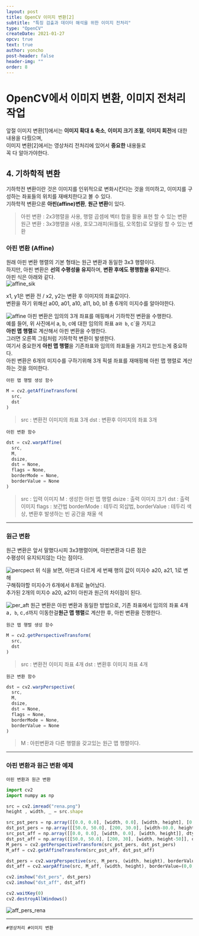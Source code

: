 ```yaml
---
layout: post
title: OpenCV 이미지 변환[2]
subtitle: "특징 검출과 데이터 해석을 위한 이미지 전처리"
type: "OpenCV"
createDate: 2021-01-27
opcv: true
text: true
author: yoncho
post-header: false
header-img: ""
order: 8
---
```


# OpenCV에서 이미지 변환, 이미지 전처리 작업
앞절 이미지 변환[1]에서는 **이미지 확대 & 축소**, **이미지 크기 조절**, **이미지 회전**에 대한 내용을 다뤘으며,  
이미지 변환[2]에서는 영상처리 전처리에 있어서 **중요한** 내용들로  
꼭 다 알아가야한다.  


## 4. 기하학적 변환
기하학전 변환이란 것은 이미지를 인위적으로 변화시킨다는 것을 의미하고, 이미지를 구성하는 좌표들의 위치를 재배치한다고 볼 수 있다.  
기하학적 변환으론 **아핀(affine)변환**, **원근 변환**이 있다.  
> 아핀 변환 : 2x3행렬을 사용, 행렬 곱셈에 벡터 합을 활용 표현 할 수 있는 변환
> 원근 변환 : 3x3행렬을 사용, 호모그래피(뒤틀림, 오목함)로 모델링 할 수 있는 변환 

### 아핀 변환 (Affine)
원래 아핀 변환 행렬의 기본 형태는 원근 변환과 동일한 3x3 행렬이다.  
하지만, 아핀 변환은 **선의 수평성을 유지**하며, **변환 후에도 평행함을 유지**한다.  
아핀 식은 아래와 같다.  
![affine_sik](https://user-images.githubusercontent.com/44021629/106401528-f634da00-6467-11eb-8729-58189f0af431.jpg)

x1, y1은 변환 전 /  x2, y2는 변환 후 이미지의 좌표값이다.  
변환을 하기 위해선 a00, a01, a10, a11, b0, b1 총 6개의 미지수를 알아야한다.  

![affine](https://user-images.githubusercontent.com/44021629/106401786-55dfb500-6469-11eb-90c3-f29baf396418.png)
아핀 변환은 임의의 3개 좌표를 매핑해서 기하학전 변환을 수행한다.  
예를 들어, 위 사진에서 a, b, c에 대한 임의의 좌표 a`와 b`, c`을 가지고  
**아핀 맵 행렬**로 계산해서 아핀 변환을 수행한다.  
그러면 오른쪽 그림처럼 기하학적 변환이 발생한다.  
여기서 중요한게 **아핀 맵 행렬**을 기존좌표와 임의의 좌표들을 가지고 만드는게 중요하다.  
아핀 변환은 6개의 미지수를 구하기위해 3개 픽셀 좌표를 재매핑해 아핀 맵 행렬로 계산하는 것을 의미한다.  

<code>아핀 맵 행렬 생성 함수</code>

```js
M = cv2.getAffineTransform(
  src,
  dst
)
```
> src : 변환전 이미지의 좌표 3개
> dst : 변환후 이미지의 좌표 3개


<code>아핀 변환 함수</code>

```js
dst = cv2.warpAffine(
  src,
  M,
  dsize,
  dst = None,
  flags = None,
  borderMode = None,
  borderValue = None
)
```
> src : 입력 이미지
> M : 생성한 아핀 맵 행렬
> dsize : 출력 이미지 크기
> dst : 출력 이미지
> flags : 보간법
> borderMode : 테두리 외삽법,
> borderValue : 테두리 색상, 변환후 발생하는 빈 공간을 채울 색


<hr>

### 원근 변환
원근 변환은 앞서 말했다시피 3x3행렬이며, 아핀변환과 다른 점은  
수평성이 유지되지않는 다는 점이다.  

![percpect](https://user-images.githubusercontent.com/44021629/106402099-4b261f80-646b-11eb-9582-aa515fa1cee8.jpg)
위 식을 보면, 아핀과 다르게 세 번째 행의 값이 미지수 a20, a21, 1로 변해  
구해줘야할 미지수가 6개에서 8개로 늘어났다.  
추가된 2개의 미지수 a20, a21이 아핀과 원근의 차이점이 된다.  

![per_aft](https://user-images.githubusercontent.com/44021629/106402656-da343700-646d-11eb-8bcc-03bcf4ddbd06.png)
원근 변환은 아핀 변환과 동일한 방법으로, 기존 좌표에서 임의의 좌표 4개 a`, b`, c`,d`까지 이동한걸**원근 맵 행렬**로 계산한 후, 아핀 변환을 진행한다.  

<code>원근 맵 행렬 생성 함수</code>

```js
M = cv2.getPerspectiveTransform(
  src,
  dst
)
```
> src : 변환전 이미지 좌표 4개
> dst : 변환후 이미지 좌표 4개

<code>원근 변환 함수</code>

```js
dst = cv2.warpPerspective(
  src,
  M,
  dsize,
  dst = None,
  flags = None,
  borderMode = None,
  borderValue = None
)
```
> M : 아핀변환과 다른 행렬을 갖고있는 원근 맵 행렬이다.

<hr>

### 아핀 변환과 원근 변환 예제

<code>아핀 변환과 원근 변환</code>

```js
import cv2
import numpy as np

src = cv2.imread("rena.png")
height , width, _ = src.shape

src_pst_pers = np.array([[0.0, 0.0], [width, 0.0], [width, height], [0.0, height]], dtype = np.float32)
dst_pst_pers = np.array([[50.0, 50.0], [200, 30.0], [width-80.0, height-50.0], [0.0, height-40.0]], dtype = np.float32)
src_pst_aff = np.array([[0.0, 0.0], [width, 0.0], [width, height]], dtype = np.float32)
dst_pst_aff = np.array([[50.0, 50.0], [200, 30], [width, height-50]], dtype = np.float32)
M_pers = cv2.getPerspectiveTransform(src_pst_pers, dst_pst_pers)
M_aff = cv2.getAffineTransform(src_pst_aff, dst_pst_aff)

dst_pers = cv2.warpPerspective(src, M_pers, (width, height), borderValue=(0,0,0,0))
dst_aff = cv2.warpAffine(src, M_aff, (width, height), borderValue=(0,0,0,0))

cv2.imshow("dst_pers", dst_pers)
cv2.imshow("dst_aff", dst_aff)

cv2.waitKey(0)
cv2.destroyAllWindows()
```
![aff_pers_rena](https://user-images.githubusercontent.com/44021629/106402959-8b879c80-646f-11eb-8cb1-251b4ad8f3de.PNG)


<hr>
<code>#영상처리 #이미지 변환</code>

